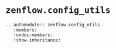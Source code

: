 # `zenflow.config_utils`

```{eval-rst}
.. automodule:: zenflow.config_utils
   :members:
   :undoc-members:
   :show-inheritance:
```
